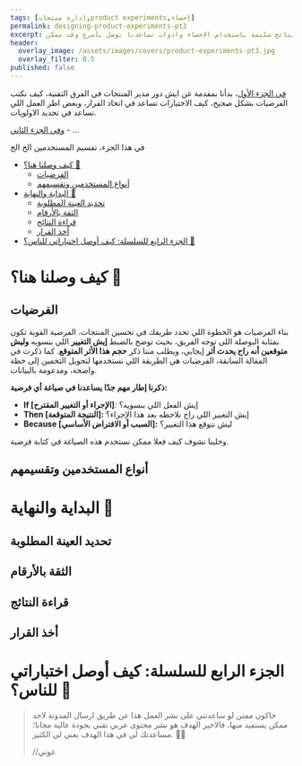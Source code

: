 ```yaml
---
tags: [إدارة منتجات,product experiments,إحصاء]
permalink: designing-product-experiments-pt3
excerpt: في الجزء الثالث من سلسلة اختبارات المنتجات، حندخل أعمق في موضوع تحديد الجهور والعينة الصحيحة لاجراء الاختبار والتوصل لنتائج سليمة باستخدام الاحصاء وادوات تساعدنا نوصل بأسرع وقت ممكن.
header:
  overlay_image: /assets/images/covers/product-experiments-pt3.jpg
  overlay_filter: 0.5
published: false
---
```


[في الجزء الأول](https://ghawanni.com/designing-product-experiments-pt1)، بدأنا بمقدمة عن ايش دور مدير المنتجات في الفرق التقنية، كيف نكتب الفرضيات بشكل صحيح، كيف الاختبارات تساعد في اتخاذ القرار، وبعض اطر 
العمل اللي تساعد في تحديد الاولويات.

[وفي الجزء الثاني]() - ...

في هذا الجزء، تقسيم المستخدمين الخ الخ

- [كيف وصلنا هنا؟ 🤔](#كيف-وصلنا-هنا-)
  - [الفرضيات](#الفرضيات)
  - [أنواع المستخدمين وتقسيمهم](#أنواع-المستخدمين-وتقسيمهم)
- [البداية والنهاية 🚦](#البداية-والنهاية-)
  - [تحديد العينة المطلوبة](#تحديد-العينة-المطلوبة)
  - [الثقة بالأرقام](#الثقة-بالأرقام)
  - [قراءة النتائج](#قراءة-النتائج)
  - [أخذ القرار](#أخذ-القرار)
- [الجزء الرابع للسلسلة: كيف أوصل اختباراتي للناس؟ 🚚](#الجزء-الرابع-للسلسلة-كيف-أوصل-اختباراتي-للناس-)


# كيف وصلنا هنا؟ 🤔

## الفرضيات
بناء الفرضيات هو الخطوة اللي تحدد طريقك في تحسين المنتجات. الفرضية القوية تكون بمثابة البوصلة اللي توجه الفريق، بحيث توضح بالضبط **إيش التغيير** اللي بنسويه **وليش متوقعين أنه راح يحدث أثر** إيجابي، ويطلب مننا ذكر **حجم هذا الأثر المتوقع**. كما ذكرت في المقالة السابقة، الفرضيات هي الطريقة اللي نستخدمها لتحويل التخمين إلى خطة واضحة، ومدعومة بالبيانات.

**ذكرنا إطار مهم جدًا يساعدنا في صياغة أي فرضية:**

* **If [الإجراء أو التغيير المقترح]**: إيش الفعل اللي بنسويه؟
* **Then [النتيجة المتوقعة]:** إيش التغيير اللي راح نلاحظه بعد هذا الإجراء؟
* **Because [السبب أو الافتراض الأساسي]:** ليش نتوقع هذا التغيير؟

وخلينا نشوف كيف فعلا ممكن نستخدم هذه الصياغة في كتابة فرضية.
## أنواع المستخدمين وتقسيمهم

# البداية والنهاية 🚦

## تحديد العينة المطلوبة

## الثقة بالأرقام

## قراءة النتائج

## أخذ القرار

# الجزء الرابع للسلسلة: كيف أوصل اختباراتي للناس؟ 🚚


> حاكون ممتن لو ساعدتني على نشر العمل هذا عن طريق ارسال المدونة لاحد ممكن يستفيد منها، فالاخير الهدف هو نشر محتوى عربي تقني بجودة عالية مجانا؛ مساعدتك لي في هذا الهدف يعني لي الكثير. 🐳🍉
> 
> //غوني